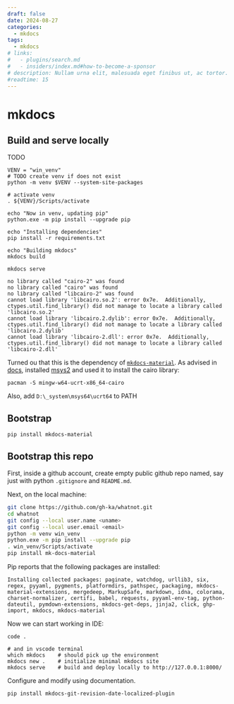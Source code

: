 ```yaml
---
draft: false 
date: 2024-08-27 
categories:
  - mkdocs
tags:
  - mkdocs
# links:
#   - plugins/search.md
#   - insiders/index.md#how-to-become-a-sponsor
# description: Nullam urna elit, malesuada eget finibus ut, ac tortor.
#readtime: 15
---
```


# mkdocs

## Build and serve locally

TODO
```
VENV = "win_venv"
# TODO create venv if does not exist
python -m venv $VENV --system-site-packages

# activate venv
. ${VENV}/Scripts/activate

echo "Now in venv, updating pip"
python.exe -m pip install --upgrade pip

echo "Installing dependencies"
pip install -r requirements.txt

echo "Building mkdocs"
mkdocs build

mkdocs serve
```

```
no library called "cairo-2" was found
no library called "cairo" was found
no library called "libcairo-2" was found
cannot load library 'libcairo.so.2': error 0x7e.  Additionally, ctypes.util.find_library() did not manage to locate a library called 'libcairo.so.2'
cannot load library 'libcairo.2.dylib': error 0x7e.  Additionally, ctypes.util.find_library() did not manage to locate a library called 'libcairo.2.dylib'
cannot load library 'libcairo-2.dll': error 0x7e.  Additionally, ctypes.util.find_library() did not manage to locate a library called 'libcairo-2.dll'
```

Turned ou that this is the dependency of [`mkdocs-material`](https://github.com/squidfunk/mkdocs-material).
As advised in [docs](https://squidfunk.github.io/mkdocs-material/plugins/requirements/image-processing/#cairo-graphics-windows), installed [msys2](https://www.msys2.org/) and used it to install the cairo library:

```
pacman -S mingw-w64-ucrt-x86_64-cairo
```

Also, add `D:\_system\msys64\ucrt64` to PATH

## Bootstrap

```
pip install mkdocs-material
```

## Bootstrap this repo

First, inside a github account, create empty public github repo named, say just with python `.gitignore` and `README.md`.

Next, on the local machine:

```bash
git clone https://github.com/gh-ka/whatnot.git
cd whatnot
git config --local user.name <uname>
git config --local user.email <email>
python -m venv win_venv
python.exe -m pip install --upgrade pip
. win_venv/Scripts/activate
pip install mk-docs-material
```

Pip reports that the following packages are installed:
```
Installing collected packages: paginate, watchdog, urllib3, six, regex, pyyaml, pygments, platformdirs, pathspec, packaging, mkdocs-material-extensions, mergedeep, MarkupSafe, markdown, idna, colorama, charset-normalizer, certifi, babel, requests, pyyaml-env-tag, python-dateutil, pymdown-extensions, mkdocs-get-deps, jinja2, click, ghp-import, mkdocs, mkdocs-material
```

Now we can start working in IDE:

```
code .

# and in vscode terminal
which mkdocs    # should pick up the environment
mkdocs new .    # initialize minimal mkdocs site
mkdocs serve    # build and deploy locally to http://127.0.0.1:8000/
```

Configure and modify using documentation.

```
pip install mkdocs-git-revision-date-localized-plugin
```
